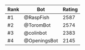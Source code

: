 Rank|Bot|Rating
---|---|---
#1|@RaspFish|2587
#2|@ToromBot|2574
#3|@colinbot|2383
#4|@OpeningsBot|2145
